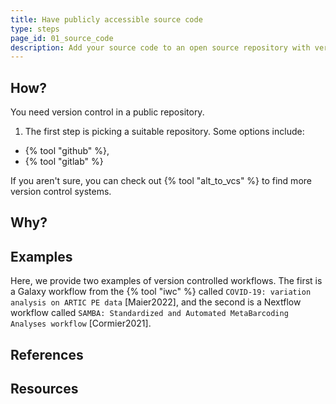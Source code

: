 ```yaml
---
title: Have publicly accessible source code
type: steps
page_id: 01_source_code
description: Add your source code to an open source repository with version control.
---
```



## How?

You need version control in a public repository.

1. The first step is picking a suitable repository. Some options include:

- {% tool "github" %},
- {% tool "gitlab" %}

If you aren't sure, you can check out {% tool "alt_to_vcs" %} to find more version control systems.


## Why?


## Examples

Here, we provide two examples of version controlled workflows. The first is a Galaxy workflow from the {% tool "iwc" %} called `COVID-19: variation analysis on ARTIC PE data` [Maier2022], and the second is a Nextflow workflow called `SAMBA: Standardized and Automated MetaBarcoding Analyses workflow` [Cormier2021].


## References


## Resources

